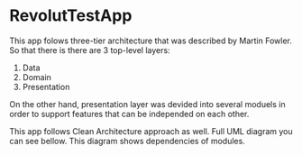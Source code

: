 # RevolutTestApp
This app folows three-tier architecture that was described by Martin Fowler. So that there is there are 3 top-level layers:
1. Data
2. Domain
3. Presentation

On the other hand, presentation layer was devided into several moduels in order to support features that can be independed on each other.

This app follows Clean Architecture approach as well. Full UML diagram you can see bellow. This diagram shows dependencies of modules.

